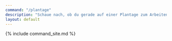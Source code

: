 ```yaml
---
command: "/plantage"
description: "Schaue nach, ob du gerade auf einer Plantage zum Arbeiten angemeldet bist und wie lange du noch Zeit dafür hast."
layout: default
---
```

{% include command_site.md %}
